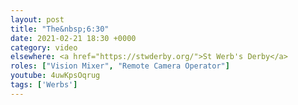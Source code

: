 ```yaml
---
layout: post
title: "The&nbsp;6:30"
date: 2021-02-21 18:30 +0000
category: video
elsewhere: <a href="https://stwderby.org/">St Werb's Derby</a>
roles: ["Vision Mixer", "Remote Camera Operator"]
youtube: 4uwKpsOqrug
tags: ['Werbs']
---
```

